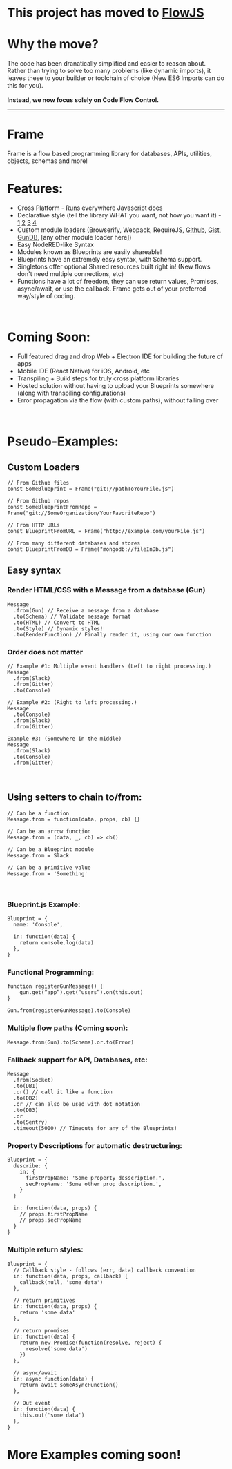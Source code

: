 # This project has moved to [FlowJS](https://github.com/NuFlow/FlowJS) 

# Why the move?
The code has been dranatically simplified and easier to reason about. Rather than trying to solve too many problems (like dynamic imports), it leaves these to your builder or toolchain of choice (New ES6 Imports can do this for you). <br>
<br>
**Instead, we now focus solely on Code Flow Control.**

---

# Frame
Frame is a flow based programming library for databases, APIs, utilities, objects, schemas and more!

# Features:
- Cross Platform - Runs everywhere Javascript does
- Declarative style (tell the library WHAT you want, not how you want it) - [1](https://codeburst.io/declarative-vs-imperative-programming-a8a7c93d9ad2) [2](http://latentflip.com/imperative-vs-declarative) [3](https://stackoverflow.com/a/39561818) [4](https://tylermcginnis.com/imperative-vs-declarative-programming/)
- Custom module loaders (Browserify, Webpack, RequireJS, [Github](https://github.com), [Gist](https://gist.github.com), [GunDB](https://github.com/gundb/gun), [any other module loader here])
- Easy NodeRED-like Syntax
- Modules known as Blueprints are easily shareable!
- Blueprints have an extremely easy syntax, with Schema support.
- Singletons offer optional Shared resources built right in! (New flows don't need multiple connections, etc)
- Functions have a lot of freedom, they can use return values, Promises, async/await, or use the callback. Frame gets out of your preferred way/style of coding.

<br>

# Coming Soon:
- Full featured drag and drop Web + Electron IDE for building the future of apps
- Mobile IDE (React Native) for iOS, Android, etc
- Transpiling + Build steps for truly cross platform libraries
- Hosted solution without having to upload your Blueprints somewhere (along with transpiling configurations)
- Error propagation via the flow (with custom paths), without falling over

<br>

# Pseudo-Examples:
## Custom Loaders ##

```
// From Github files
const SomeBlueprint = Frame("git://pathToYourFile.js")

// From Github repos
const SomeBlueprintFromRepo = Frame("git://SomeOrganization/YourFavoriteRepo")

// From HTTP URLs
const BlueprintFromURL = Frame("http://example.com/yourFile.js")

// From many different databases and stores
const BlueprintFromDB = Frame("mongodb://fileInDb.js")
```

## Easy syntax ##
### Render HTML/CSS with a Message from a database (Gun) ###

```
Message
  .from(Gun) // Receive a message from a database
  .to(Schema) // Validate message format
  .to(HTML) // Convert to HTML
  .to(Style) // Dynamic styles!
  .to(RenderFunction) // Finally render it, using our own function
```

### Order does not matter ###

```
// Example #1: Multiple event handlers (Left to right processing.)
Message
  .from(Slack)
  .from(Gitter)
  .to(Console)

// Example #2: (Right to left processing.)
Message
  .to(Console)
  .from(Slack)
  .from(Gitter)

Example #3: (Somewhere in the middle)
Message
  .from(Slack)
  .to(Console)
  .from(Gitter)
```

<br>

## Using setters to chain to/from: ##

```
// Can be a function
Message.from = function(data, props, cb) {}

// Can be an arrow function
Message.from = (data, _, cb) => cb()

// Can be a Blueprint module
Message.from = Slack

// Can be a primitive value
Message.from = 'Something'
```

<br>

### Blueprint.js Example: ###

```
Blueprint = {
  name: 'Console',

  in: function(data) {
    return console.log(data)
  },
}
```

### Functional Programming: ###

```
function registerGunMessage() {
    gun.get(“app”).get(“users”).on(this.out)
}

Gun.from(registerGunMessage).to(Console)
```

### Multiple flow paths (Coming soon): ###

```
Message.from(Gun).to(Schema).or.to(Error)
```

### Fallback support for API, Databases, etc: ###

```
Message
  .from(Socket)
  .to(DB1)
  .or() // call it like a function
  .to(DB2)
  .or // can also be used with dot notation
  .to(DB3)
  .or
  .to(Sentry)
  .timeout(5000) // Timeouts for any of the Blueprints!
```

### Property Descriptions for automatic destructuring: ###
```
Blueprint = {
  describe: {
    in: {
      firstPropName: 'Some property desscription.',
      secPropName: 'Some other prop description.',
    }
  }

  in: function(data, props) {
    // props.firstPropName
    // props.secPropName
  }
}
```

### Multiple return styles: ###
```
Blueprint = {
  // Callback style - follows (err, data) callback convention
  in: function(data, props, callback) {
    callback(null, 'some data')
  },

  // return primitives
  in: function(data, props) {
    return 'some data'
  },
  
  // return promises
  in: function(data) {
    return new Promise(function(resolve, reject) {
      resolve('some data')
    })
  },
  
  // async/await
  in: async function(data) {
    return await someAsyncFunction()
  },
  
  // Out event
  in: function(data) {
    this.out('some data')
  },
}
```

# More Examples coming soon! #

